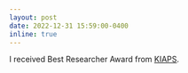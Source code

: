 ```yaml
---
layout: post
date: 2022-12-31 15:59:00-0400
inline: true
---
```


I received Best Researcher Award from [KIAPS](https://www.kiaps.org/front/main.do).
